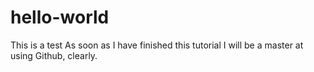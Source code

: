 # hello-world
This is a test
As soon as I have finished this tutorial I will be a master at using Github, clearly.
